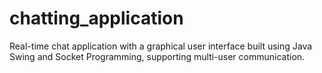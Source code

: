 # chatting_application
Real-time chat application with a graphical user interface built using Java Swing and Socket Programming, supporting multi-user communication.
